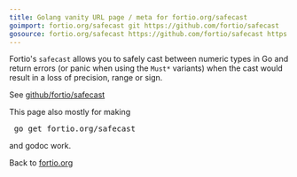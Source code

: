 ```yaml
---
title: Golang vanity URL page / meta for fortio.org/safecast
goimport: fortio.org/safecast git https://github.com/fortio/safecast
gosource: fortio.org/safecast https://github.com/fortio/safecast https://github.com/fortio/safecast/tree/main{/dir} https://github.com/fortio/safecast/blob/main{/dir}/{file}#L{line}
---
```


Fortio's `safecast` allows you to safely cast between numeric types in Go and return errors (or panic when using the
`Must*` variants) when the cast would result in a loss of precision, range or sign.

See [github/fortio/safecast](https://github.com/fortio/safecast#safecast)

This page also mostly for making
<pre>
 go get fortio.org/safecast
</pre>
and godoc work.
<p>
Back to <a href="https://fortio.org/">fortio.org</a>
